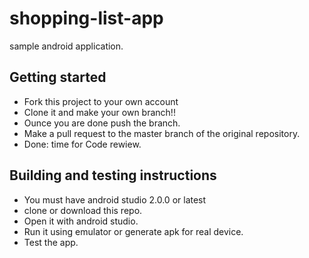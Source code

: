 # shopping-list-app
sample android application.

## Getting started
* Fork this project to your own account
* Clone it and make your own branch!!
* Ounce you are done push the branch.
* Make a pull request to the master branch of the original repository.
* Done: time for Code rewiew.

## Building and testing instructions
* You must have android studio 2.0.0 or latest
* clone or download this repo.
* Open it with android studio.
* Run it using emulator or generate apk for real device.
* Test the app.
